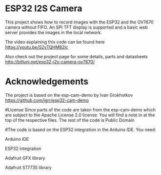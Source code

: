 # ESP32 I2S Camera

This project shows how to record images with the ESP32 and the OV7670 camera without FIFO. An SPI TFT display is supported and a basic web server provides the images in the local network.

The video explaining this code can be found here
https://youtu.be/S2yTQHM82jc

Also check out the project page for some details, parts and datasheets
http://bitluni.net/esp32-i2s-camera-ov7670/

# Acknowledgements
The project is based on the esp-cam-demo by Ivan Grokhotkov
https://github.com/igrr/esp32-cam-demo

#License
Since parts of the code are taken from the esp-cam-demo which are subject to the Apache License 2.0 license. You will find a note in at the top of the respective files.
The rest of the code is Public Domain

#The code is based on the ESP32 integration in the Arduino IDE. You need:

Arduino IDE

ESP32 integration

Adafruit GFX library

Adafruit ST7735 library

